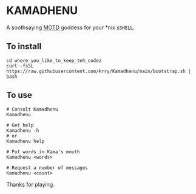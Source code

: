 # KAMADHENU

A soothsaying [MOTD](https://www.wikiwand.com/en/Motd_(Unix)) goddess for your *nix `$SHELL`.

## To install

``` shell
cd where_you_like_to_keep_teh_codez
curl -fsSL https://raw.githubusercontent.com/krry/Kamadhenu/main/bootstrap.sh | bash
```

## To use

``` shell
# Consult Kamadhenu
Kamadhenu

# Get help
Kamadhenu -h
# or
Kamadhenu help

# Put words in Kama's mouth
Kamadhenu <words>

# Request a number of messages
Kamadhenu <count>
```

Thanks for playing.
